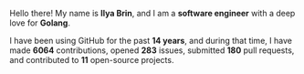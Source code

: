 Hello there! My name is **Ilya Brin**, and I am a **software engineer** with a deep love for **Golang**.

I have been using GitHub for the past **14 years**, and during that time, I have made **6064** contributions, opened **283** issues, submitted **180** pull requests, and contributed to **11** open-source projects.
